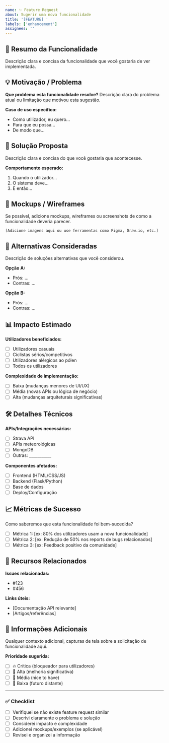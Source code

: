 ```yaml
---
name: ✨ Feature Request
about: Sugerir uma nova funcionalidade
title: '[FEATURE] '
labels: ['enhancement']
assignees: ''
---
```


## 🎯 Resumo da Funcionalidade

Descrição clara e concisa da funcionalidade que você gostaria de ver implementada.

## 💡 Motivação / Problema

**Que problema esta funcionalidade resolve?**
Descrição clara do problema atual ou limitação que motivou esta sugestão.

**Caso de uso específico:**
- Como utilizador, eu quero...
- Para que eu possa...
- De modo que...

## 💭 Solução Proposta

Descrição clara e concisa do que você gostaria que acontecesse.

**Comportamento esperado:**
1. Quando o utilizador...
2. O sistema deve...
3. E então...

## 🎨 Mockups / Wireframes

Se possível, adicione mockups, wireframes ou screenshots de como a funcionalidade deveria parecer.

```
[Adicione imagens aqui ou use ferramentas como Figma, Draw.io, etc.]
```

## 🔄 Alternativas Consideradas

Descrição de soluções alternativas que você considerou.

**Opção A:**
- Prós: ...
- Contras: ...

**Opção B:**
- Prós: ...
- Contras: ...

## 📊 Impacto Estimado

**Utilizadores beneficiados:**
- [ ] Utilizadores casuais
- [ ] Ciclistas sérios/competitivos
- [ ] Utilizadores alérgicos ao pólen
- [ ] Todos os utilizadores

**Complexidade de implementação:**
- [ ] Baixa (mudanças menores de UI/UX)
- [ ] Média (novas APIs ou lógica de negócio)
- [ ] Alta (mudanças arquiteturais significativas)

## 🛠️ Detalhes Técnicos

**APIs/Integrações necessárias:**
- [ ] Strava API
- [ ] APIs meteorológicas
- [ ] MongoDB
- [ ] Outras: ___________

**Componentes afetados:**
- [ ] Frontend (HTML/CSS/JS)
- [ ] Backend (Flask/Python)
- [ ] Base de dados
- [ ] Deploy/Configuração

## 📈 Métricas de Sucesso

Como saberemos que esta funcionalidade foi bem-sucedida?

- [ ] Métrica 1: [ex: 80% dos utilizadores usam a nova funcionalidade]
- [ ] Métrica 2: [ex: Redução de 50% nos reports de bugs relacionados]
- [ ] Métrica 3: [ex: Feedback positivo da comunidade]

## 🔗 Recursos Relacionados

**Issues relacionadas:**
- #123
- #456

**Links úteis:**
- [Documentação API relevante]
- [Artigos/referências]

## 📝 Informações Adicionais

Qualquer contexto adicional, capturas de tela sobre a solicitação de funcionalidade aqui.

**Prioridade sugerida:**
- [ ] 🔥 Crítica (bloqueador para utilizadores)
- [ ] 🔶 Alta (melhoria significativa)
- [ ] 🔷 Média (nice to have)
- [ ] 🔹 Baixa (futuro distante)

---

### ✅ Checklist

- [ ] Verifiquei se não existe feature request similar
- [ ] Descrivi claramente o problema e solução
- [ ] Considerei impacto e complexidade
- [ ] Adicionei mockups/exemplos (se aplicável)
- [ ] Revisei e organizei a informação